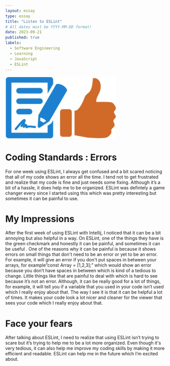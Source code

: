```yaml
---
layout: essay
type: essay
title: "Listen to ESLint"
# All dates must be YYYY-MM-DD format!
date: 2023-09-21
published: true
labels:
  - Software Engineering
  - Learning
  - JavaScript
  - ESLint
---
```


<img width="350px" class="rounded float-start pe-4" src="../img/codingstandard.webp">

# Coding Standards : Errors

For one week using ESLint, I always get confused and a bit scared noticing that all of my code shows an error all the time. I tend not to get frustrated and realize that my code is fine and just needs some fixing. Although it’s a bit of a hassle, it does help me to be organized. ESLint was defintely a game changer every since I started using this which was pretty interesting but sometimes it can be painful to use. 

# My Impressions

After the first week of using ESLint with Intellij, I noticed that it can be a bit annoying but also helpful in a way. On ESLint, one of the things they have is the green checkmark and honestly it can be painful, and sometimes it can be useful . One of the reasons why it can be painful is because it shows errors on small things that don't need to be an error or yet to be an error. For example, it will give an error if you don't put spaces in between your arrays, for example”const Array = [1,2,3];” which would show an error because you don’t have spaces in between which is kind of a tedious to change. Little things like that are painful to deal with which is hard to see because it’s not an error. Although, it can be really good for a lot of things, for example, it will tell you if a variable that you used in your code isn’t used which I really enjoy about that. The way I see it is that it can be helpful a lot of times. It makes your code look a lot nicer and cleaner for the viewer that sees your code which I really enjoy about that.

# Face your fears

After talking about ESLint, I need to realize that using ESLint isn’t trying to scare but it’s trying to help me to be a lot more organized. Even though it's very tedious, it can also help me improve my coding skills by making it more efficient and readable. ESLint can help me in the future which I’m excited about. 
